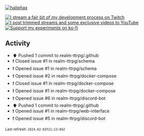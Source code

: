 [![haliphax](https://pbs.twimg.com/profile_banners/458808076/1545597092/1500x500)](https://haliphax.dev)

[![I stream a fair bit of my development process on Twitch](https://img.shields.io/twitch/status/haliphax?logo=twitch&style=for-the-badge)](https://twitch.tv/haliphax) &nbsp; [![I post trimmed streams and some exclusive videos to YouTube](https://img.shields.io/badge/youtube-watch-f00?logo=youtube&style=for-the-badge)](https://youtube.com/haliphaxyt) &nbsp; [![Support my experiments on ko-fi](https://img.shields.io/badge/kofi-support-ff5e5b?logo=ko-fi&style=for-the-badge)](https://ko-fi.com/haliphax)

## Activity

* ⬆️ Pushed 1 commit to realm-ttrpg/.github
* ❗️ Closed issue #1 in realm-ttrpg/schema
* ❗️ Opened issue #1 in realm-ttrpg/schema
* ❗️ Opened issue #2 in realm-ttrpg/docker-compose
* ❗️ Closed issue #1 in realm-ttrpg/docker-compose
* ❗️ Opened issue #1 in realm-ttrpg/docker-compose
* ❗️ Opened issue #6 in realm-ttrpg/discord-bot
* ⬆️ Pushed 1 commit to realm-ttrpg/.github
* ❗️ Opened issue #1 in realm-ttrpg/web-interface
* ❗️ Opened issue #5 in realm-ttrpg/discord-bot

<small>Last refresh: `2024-02-03T21:13:04Z`</small>
